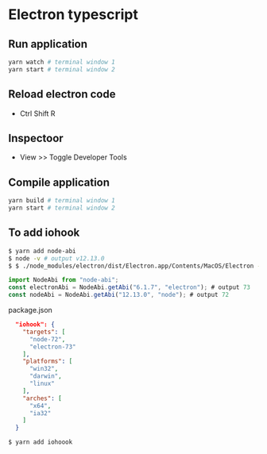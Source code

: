# Electron typescript

## Run application

```bash
yarn watch # terminal window 1
yarn start # terminal window 2
```

## Reload electron code
- Ctrl Shift R
## Inspectoor
- View >> Toggle Developer Tools

## Compile application

```bash
yarn build # terminal window 1
yarn start # terminal window 2
```

## To add iohook
```bash
$ yarn add node-abi
$ node -v # output v12.13.0
$ $ ./node_modules/electron/dist/Electron.app/Contents/MacOS/Electron -v # output v6.1.7
```
```javascript
import NodeAbi from "node-abi";
const electronAbi = NodeAbi.getAbi("6.1.7", "electron"); # output 73
const nodeAbi = NodeAbi.getAbi("12.13.0", "node"); # output 72
```
package.json
```json
  "iohook": {
    "targets": [
      "node-72",
      "electron-73"
    ],
    "platforms": [
      "win32",
      "darwin",
      "linux"
    ],
    "arches": [
      "x64",
      "ia32"
    ]
  }
```
```bash
$ yarn add iohoook
```

